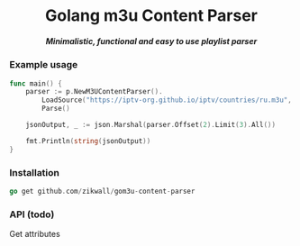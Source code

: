 <div align="center">
    <h1>Golang m3u Content Parser</h1>
    <h5>Minimalistic, functional and easy to use playlist parser</h5>
</div>

### Example usage

```go
func main() {
	parser := p.NewM3UContentParser().
		LoadSource("https://iptv-org.github.io/iptv/countries/ru.m3u", false).
		Parse()

	jsonOutput, _ := json.Marshal(parser.Offset(2).Limit(3).All())

	fmt.Println(string(jsonOutput))
}
```

### Installation

```go
go get github.com/zikwall/gom3u-content-parser
```

### API (todo)

Get attributes